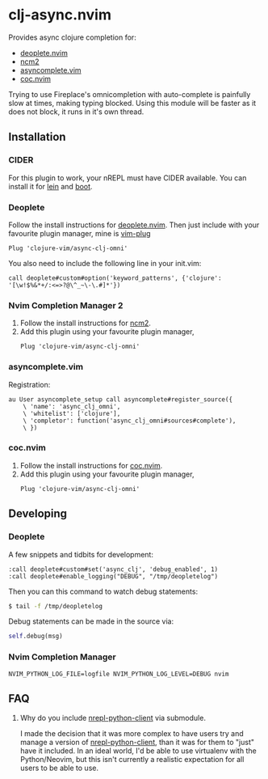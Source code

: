 # clj-async.nvim

Provides async clojure completion for:

* [deoplete.nvim][]
* [ncm2][]
* [asyncomplete.vim][]
* [coc.nvim][]

Trying to use Fireplace's omnicompletion with auto-complete is painfully
slow at times, making typing blocked. Using this module will be faster as
it does not block, it runs in it's own thread.

## Installation

### CIDER

For this plugin to work, your nREPL must have CIDER available. You can install it for [lein](https://github.com/clojure-emacs/cider-nrepl#via-leiningen) and [boot](https://github.com/boot-clj/boot/wiki/Cider-REPL).

### Deoplete

Follow the install instructions for [deoplete.nvim][]. Then just include with
your favourite plugin manager, mine is [vim-plug][]

```vim
Plug 'clojure-vim/async-clj-omni'
```

You also need to include the following line in your init.vim:

```vim
call deoplete#custom#option('keyword_patterns', {'clojure': '[\w!$%&*+/:<=>?@\^_~\-\.#]*'})
```

### Nvim Completion Manager 2

1. Follow the install instructions for [ncm2][].
2. Add this plugin using your favourite plugin manager,
   ```vim
   Plug 'clojure-vim/async-clj-omni'
   ```

### asyncomplete.vim

Registration:

```
au User asyncomplete_setup call asyncomplete#register_source({
    \ 'name': 'async_clj_omni',
    \ 'whitelist': ['clojure'],
    \ 'completor': function('async_clj_omni#sources#complete'),
    \ })
```

### coc.nvim

1. Follow the install instructions for [coc.nvim][].
2. Add this plugin using your favourite plugin manager,
   ```vim
   Plug 'clojure-vim/async-clj-omni'
   ```

## Developing

### Deoplete
A few snippets and tidbits for development:

```vimscript
:call deoplete#custom#set('async_clj', 'debug_enabled', 1)
:call deoplete#enable_logging("DEBUG", "/tmp/deopletelog")
```

Then you can this command to watch debug statements:
```bash
$ tail -f /tmp/deopletelog
```

Debug statements can be made in the source via:
```python
self.debug(msg)
```

### Nvim Completion Manager

```
NVIM_PYTHON_LOG_FILE=logfile NVIM_PYTHON_LOG_LEVEL=DEBUG nvim
```

## FAQ

1. Why do you include [nrepl-python-client][] via submodule.

   I made the decision that it was more complex to have users try and manage a
   version of [nrepl-python-client][], than it was for them to "just" have it
   included. In an ideal world, I'd be able to use virtualenv with the
   Python/Neovim, but this isn't currently a realistic expectation for all
   users to be able to use.


[deoplete.nvim]: https://github.com/Shougo/deoplete.nvim
[nrepl-python-client]: https://github.com/clojure-vim/nrepl-python-client
[vim-plug]: https://github.com/junegunn/vim-plug
[ncm]: https://github.com/roxma/nvim-completion-manager
[ncm2]: https://github.com/ncm2/ncm2
[coc.nvim]: https://github.com/neoclide/coc.nvim
[asyncomplete.vim]: https://github.com/prabirshrestha/asyncomplete.vim
